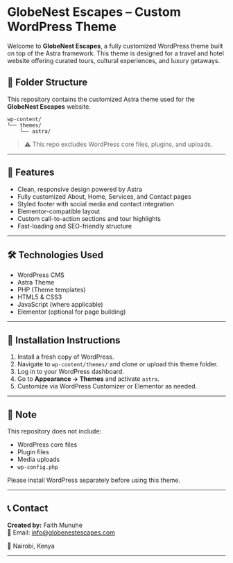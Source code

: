 # GlobeNest Escapes – Custom WordPress Theme

Welcome to **GlobeNest Escapes**, a fully customized WordPress theme built on top of the Astra framework. This theme is designed for a travel and hotel website offering curated tours, cultural experiences, and luxury getaways.


## 📁 Folder Structure

This repository contains the customized Astra theme used for the **GlobeNest Escapes** website.

```
wp-content/
└── themes/
    └── astra/ 
```

> ⚠️ This repo excludes WordPress core files, plugins, and uploads.

---

## 🚀 Features

- Clean, responsive design powered by Astra
- Fully customized About, Home, Services, and Contact pages
- Styled footer with social media and contact integration
- Elementor-compatible layout
- Custom call-to-action sections and tour highlights
- Fast-loading and SEO-friendly structure

---

## 🛠️ Technologies Used

- WordPress CMS
- Astra Theme
- PHP (Theme templates)
- HTML5 & CSS3
- JavaScript (where applicable)
- Elementor (optional for page building)

---

## 🧩 Installation Instructions

1. Install a fresh copy of WordPress.
2. Navigate to `wp-content/themes/` and clone or upload this theme folder.
3. Log in to your WordPress dashboard.
4. Go to **Appearance → Themes** and activate `astra`.
5. Customize via WordPress Customizer or Elementor as needed.

---

## 🔐 Note

This repository does not include:
- WordPress core files
- Plugin files
- Media uploads
- `wp-config.php`

Please install WordPress separately before using this theme.

---

## 📞 Contact

**Created by:** Faith Munuhe  
📧 Email: info@globenestescapes.com  
 
📍 Nairobi, Kenya

---

